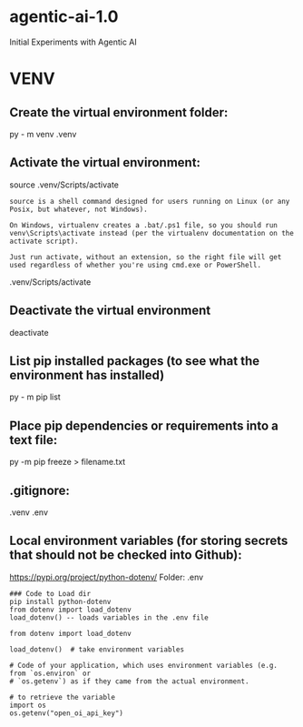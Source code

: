 # agentic-ai-1.0
Initial Experiments with Agentic AI


# VENV
## Create the virtual environment folder:
py - m venv .venv 

## Activate the virtual environment:
source .venv/Scripts/activate

    source is a shell command designed for users running on Linux (or any Posix, but whatever, not Windows).

    On Windows, virtualenv creates a .bat/.ps1 file, so you should run venv\Scripts\activate instead (per the virtualenv documentation on the activate script).

    Just run activate, without an extension, so the right file will get used regardless of whether you're using cmd.exe or PowerShell.

.venv/Scripts/activate

## Deactivate the virtual environment
deactivate

## List pip installed packages (to see what the environment has installed)
py - m pip list 

## Place pip dependencies or requirements into a text file:
py -m pip freeze > filename.txt

## .gitignore:
.venv
.env


## Local environment variables (for storing secrets that should not be checked into Github):
https://pypi.org/project/python-dotenv/
Folder:  .env

    ### Code to Load dir
    pip install python-dotenv
    from dotenv import load_dotenv
    load_dotenv() -- loads variables in the .env file

    from dotenv import load_dotenv

    load_dotenv()  # take environment variables

    # Code of your application, which uses environment variables (e.g. from `os.environ` or
    # `os.getenv`) as if they came from the actual environment.

    # to retrieve the variable
    import os
    os.getenv("open_oi_api_key")



